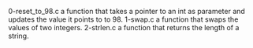 0-reset_to_98.c a function that takes a pointer to an int as parameter and updates the value it points to to 98.
1-swap.c a function that swaps the values of two integers.
2-strlen.c a function that returns the length of a string.
